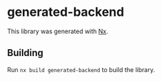 # generated-backend

This library was generated with [Nx](https://nx.dev).

## Building

Run `nx build generated-backend` to build the library.

